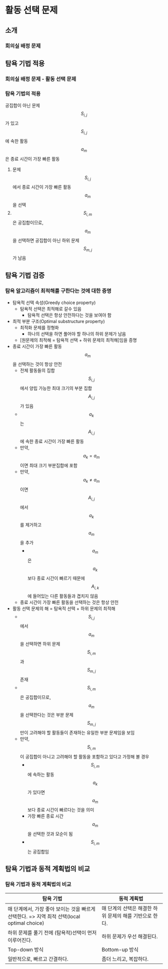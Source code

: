 # 활동 선택 문제

## 소개

### 회의실 배정 문제

## 탐욕 기법 적용

### 회의실 배정 문제 - 활동 선택 문제

### 탐욕 기법의 적용

공집합이 아닌 문제 $$S_{i, j}$$가 있고 $$S_{i, j}$$에 속한 활동 $$a_m$$은 종료 시간이 가장 빠른 활동

1. 문제 $$S_{i, j}$$에서 종료 시간이 가장 빠른 활동 $$a_m$$을 선택
2. $$S_{i, m}$$은 공집합이므로, $$a_m$$을 선택하면 공집합이 아닌 하위 문제 $$S_{m, j}$$가 남음

## 탐욕 기법 검증

### 탐욕 알고리즘이 최적해를 구한다는 것에 대한 증명

- 탐욕적 선택 속성(Greedy choice property)
  - 탐욕적 선택은 최적해로 갈수 있음
    - 탐욕적 선택은 항상 안전하다는 것을 보여야 함
- 최적 부분 구조(Optimal substructure property)
  - 최적화 문제를 정형화
    - 하나의 선택을 하면 풀어야 할 하나의 하위 문제가 남음
  - [원문제의 최적해 = 탐욕적 선택 + 하위 문제의 최적해]임을 증명
- 종료 시간이 가장 빠른 활동 $$a_m$$을 선택하는 것이 항상 안전
  - 전체 활동들의 집합 $$S_{i, j}$$에서 양립 가능한 최대 크기의 부분 집합 $$A_{i,j}$$가 있음
  - $$a_k$$는 $$A_{i,j}$$에 속한 종료 시간이 가장 빠른 활동
  - 만약, $$a_k = a_m$$이면 최대 크기 부분집합에 포함
  - 만약, $$a_k \neq a_m$$이면 $$A_{i, j}$$에서 $$a_k$$를 제거하고 $$a_m$$을 추가
    - $$a_m$$은 $$a_k$$보다 종료 시간이 빠르기 때문에 $$A_{i, k}$$에 들어있는 다른 활동들과 겹치지 않음
  - 종료 시간이 가장 빠른 활동을 선택하는 것은 항상 안전
- 활동 선택 문제의 해 = 탐욕적 선택 + 하위 문제의 최적해
  - $$S_{i, j}$$에서 $$a_m$$을 선택하면 하위 문제 $$S_{i, m}$$과 $$S_{m, j}$$ 존재
  - $$S_{i, m}$$은 공집합이므로, $$a_m$$을 선택한다는 것은 부분 문제 $$S_{m, j}$$만이 고려해야 할 활동들이 존재하는 유일한 부분 문제임을 보임
  - 만약, $$S_{i, m}$$이 공집합이 아니고 고려해야 할 활동을 포함하고 있다고 가정해 볼 경우
    - $$S_{i, m}$$에 속하는 활동 $$a_k$$가 있다면 $$a_m$$보다 종료 시간이 빠르다는 것을 의미
    - 가장 빠른 종료 시간 $$a_m$$을 선택한 것과 모순이 됨
    - $$S_{i, m}$$는 공집합임

## 탐욕 기법과 동적 계획법의 비교

### 탐욕 기법과 동적 계획법의 비교

| 탐욕 기법                                                    | 동적 계획법                                             |
| ------------------------------------------------------------ | ------------------------------------------------------- |
| 매 단계에서, 가장 좋아 보이는 것을 빠르게 선택한다. => 지역 최적 선택(local optimal choice) | 매 단계의 선택은 해결한 하위 문제의 해를 기반으로 한다. |
| 하위 문제를 풀기 전에 (탐욕적)선택이 먼저 이루어진다.        | 하위 문제가 우선 해결된다.                              |
| Top-down 방식                                                | Bottom-up 방식                                          |
| 일반적으로, 빠르고 간결하다.                                 | 좀더 느리고, 복잡하다.                                  |

